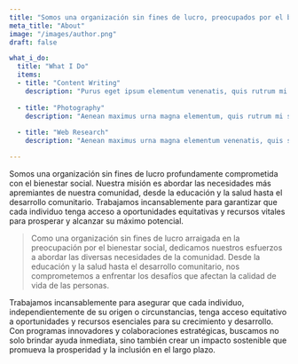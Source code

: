 ```yaml
---
title: "Somos una organización sin fines de lucro, preocupados por el bienestar social"
meta_title: "About"
image: "/images/author.png"
draft: false

what_i_do:
  title: "What I Do"
  items:
  - title: "Content Writing"
    description: "Purus eget ipsum elementum venenatis, quis rutrum mi semper nonpurus eget ipsum elementum venenatis."
  
  - title: "Photography"
    description: "Aenean maximus urna magna elementum, quis rutrum mi semper non purus eget ipsum venenatis."
  
  - title: "Web Research"
    description: "Aenean maximus urna magna elementum venenatis, quis semper non purus eget ipsum venenatis."

---
```


Somos una organización sin fines de lucro profundamente comprometida con el bienestar social. Nuestra misión es abordar las necesidades más apremiantes de nuestra comunidad, desde la educación y la salud hasta el desarrollo comunitario. Trabajamos incansablemente para garantizar que cada individuo tenga acceso a oportunidades equitativas y recursos vitales para prosperar y alcanzar su máximo potencial.

> Como una organización sin fines de lucro arraigada en la preocupación por el bienestar social, dedicamos nuestros esfuerzos a abordar las diversas necesidades de la comunidad. Desde la educación y la salud hasta el desarrollo comunitario, nos comprometemos a enfrentar los desafíos que afectan la calidad de vida de las personas.

Trabajamos incansablemente para asegurar que cada individuo, independientemente de su origen o circunstancias, tenga acceso equitativo a oportunidades y recursos esenciales para su crecimiento y desarrollo. Con programas innovadores y colaboraciones estratégicas, buscamos no solo brindar ayuda inmediata, sino también crear un impacto sostenible que promueva la prosperidad y la inclusión en el largo plazo.
